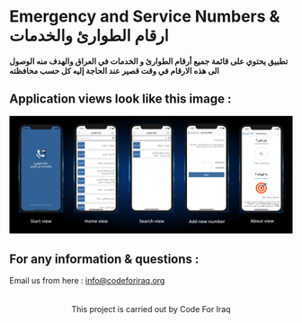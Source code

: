 # Emergency and Service Numbers & ارقام الطوارئ والخدمات 
#### تطبيق يحتوي على قائمة جميع أرقام الطوارئ و الخدمات في العراق والهدف منه الوصول الى هذه الارقام في وقت قصير عند الحاجة إليه كل حسب محافظته

<h2> Application views look like this image : </h2>
<img src="https://github.com/Coder-ACJHP/Emergency-Numbers/blob/master/Emergency%20Numbers/Resources/Design.png">
<br>
<h2> For any information & questions :</h2>
<div>
  Email us from here : <a href="mailto:info@codeforiraq.org">info@codeforiraq.org</a>
</div>
<br><br>
<div align="center">
This project is carried out by Code For Iraq
</div>
